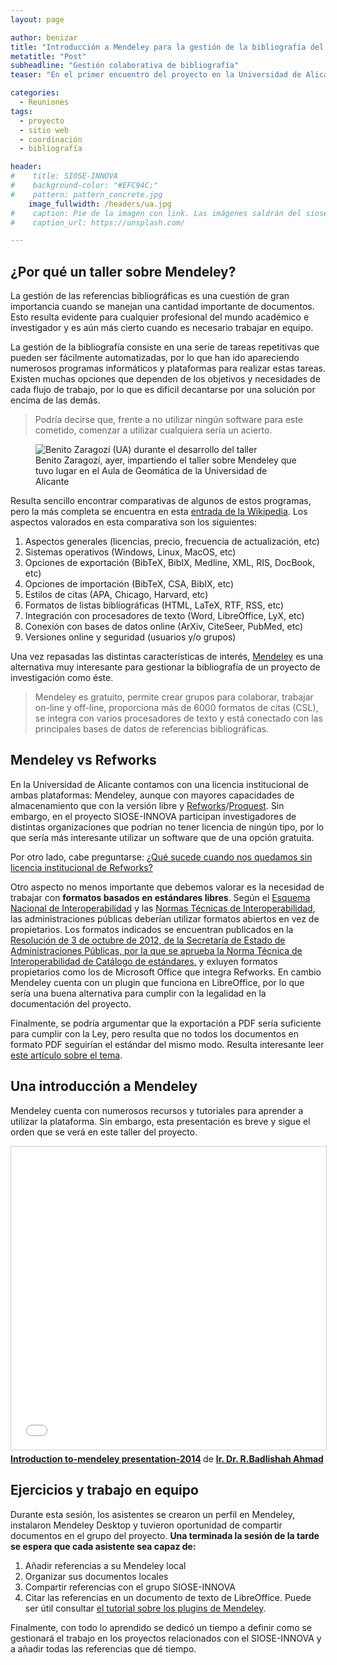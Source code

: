 ```yaml
---
layout: page

author: benizar
title: "Introducción a Mendeley para la gestión de la bibliografía del proyecto"
metatitle: "Post"
subheadline: "Gestión colaborativa de bibliografía"
teaser: "En el primer encuentro del proyecto en la Universidad de Alicante, se desarrolló un taller sobre Mendeley y sus opciones para gestionar y compartir la bibliografía manejada en el proyecto. Lo más importante de lo aprendido en este taller, no es solo el funcionamiento de un software sino una manera de trabajar."

categories:
  - Reuniones
tags:
  - proyecto
  - sitio web
  - coordinación
  - bibliografía

header:
#    title: SIOSE-INNOVA
#    background-color: "#EFC94C;"
#    pattern: pattern_concrete.jpg
    image_fullwidth: /headers/ua.jpg
#    caption: Pie de la imagen con link. Las imágenes saldrán del siose, vuelos, históricos, etc
#    caption_url: https://unsplash.com/

---
```


## ¿Por qué un taller sobre Mendeley?

La gestión de las referencias bibliográficas es una cuestión de gran importancia cuando se manejan una cantidad importante de documentos. Esto resulta evidente para cualquier profesional del mundo académico e investigador y es aún más cierto cuando es necesario trabajar en equipo.

La gestión de la bibliografía consiste en una serie de tareas repetitivas que pueden ser fácilmente automatizadas, por lo que han ido apareciendo numerosos programas informáticos y plataformas para realizar estas tareas. Existen muchas opciones que dependen de los objetivos y necesidades de cada flujo de trabajo, por lo que es difícil decantarse por una solución por encima de las demás. 

> Podría decirse que, frente a no utilizar ningún software para este cometido, comenzar a utilizar cualquiera sería un acierto.

<figure>
	<img src="{{ site.urlimg }}/meetings/mendeley-benito.jpg"  alt="Benito Zaragozí (UA) durante el desarrollo del taller" itemprop="image">
	<figcaption class="text-left">Benito Zaragozí, ayer, impartiendo el taller sobre Mendeley que tuvo lugar en el Aula de Geomática de la Universidad de Alicante</figcaption>
</figure>

Resulta sencillo encontrar comparativas de algunos de estos programas, pero la más completa se encuentra en esta [entrada de la Wikipedia](https://en.wikipedia.org/wiki/Comparison_of_reference_management_software#Word_processor_integration). Los aspectos valorados en esta comparativa son los siguientes:

1. Aspectos generales (licencias, precio, frecuencia de actualización, etc)
2. Sistemas operativos (Windows, Linux, MacOS, etc)
3. Opciones de exportación (BibTeX, BibIX, Medline, XML, RIS, DocBook, etc)
4. Opciones de importación (BibTeX, CSA, BibIX, etc)
5. Estilos de citas (APA, Chicago, Harvard, etc)
6. Formatos de listas bibliográficas (HTML, LaTeX, RTF, RSS, etc)
7. Integración con procesadores de texto (Word, LibreOffice, LyX, etc)
8. Conexión con bases de datos online (ArXiv, CiteSeer, PubMed, etc)
9. Versiones online y seguridad (usuarios y/o grupos)


Una vez repasadas las distintas características de interés, [Mendeley](https://www.mendeley.com/) es una alternativa muy interesante para gestionar la bibliografía de un proyecto de investigación como éste. 

> Mendeley es gratuito, permite crear grupos para colaborar, trabajar on-line y off-line, proporciona más de 6000 formatos de citas (CSL), se integra con varios procesadores de texto y está conectado con las principales bases de datos de referencias bibliográficas.


## Mendeley vs Refworks

En la Universidad de Alicante contamos con una licencia institucional de ambas plataformas: Mendeley, aunque con mayores capacidades de almacenamiento que con la versión libre y [Refworks](https://www.refworks.com/es/)/[Proquest](https://refworks.proquest.com/). Sin embargo, en el proyecto SIOSE-INNOVA participan investigadores de distintas organizaciones que podrían no tener licencia de ningún tipo, por lo que sería más interesante utilizar un software que de una opción gratuita.

Por otro lado, cabe preguntarse: [¿Qué sucede cuando nos quedamos sin licencia institucional de Refworks?](http://guides.lib.unc.edu/comparecitationmanagers)

Otro aspecto no menos importante que debemos valorar es la necesidad de trabajar con **formatos basados en estándares libres**. Según el [Esquema Nacional de Interoperabilidad](https://administracionelectronica.gob.es/es/ctt/eni#.WVBInO1LzBe) y las [Normas Técnicas de Interoperabilidad](https://administracionelectronica.gob.es/pae_Home/pae_Estrategias/pae_Interoperabilidad_Inicio/pae_Normas_tecnicas_de_interoperabilidad.html#.WVBI3-1LzBe), las administraciones públicas deberían utilizar formatos abiertos en vez de propietarios. Los formatos indicados se encuentran publicados en la [Resolución  de  3  de  octubre  de  2012,  de  la Secretaría de Estado de Administraciones  Públicas, por la que se aprueba la Norma Técnica de Interoperabilidad de Catálogo de estándares.](https://www.boe.es/boe/dias/2012/10/31/pdfs/BOE-A-2012-13501.pdf) y exluyen formatos propietarios como los de Microsoft Office que integra Refworks. En cambio Mendeley cuenta con un plugin que funciona en LibreOffice, por lo que sería una buena alternativa para cumplir con la legalidad en la documentación del proyecto.

Finalmente, se podría argumentar que la exportación a PDF sería suficiente para cumplir con la Ley, pero resulta que no todos los documentos en formato PDF seguirían el estándar del mismo modo. Resulta interesante leer [este artículo sobre el tema](http://www.eldiario.es/turing/software_libre/estandar-documentos-Administraciones-Publicas-Espana_0_311469935.html).

## Una introducción a Mendeley

Mendeley cuenta con numerosos recursos y tutoriales para aprender a utilizar la plataforma. Sin embargo, esta presentación es breve y sigue el orden que se verá en este taller del proyecto.

<iframe src="//www.slideshare.net/slideshow/embed_code/key/lmDrr1xkCAyf3Y" width="595" height="485" frameborder="0" marginwidth="0" marginheight="0" scrolling="no" style="border:1px solid #CCC; border-width:1px; margin-bottom:5px; max-width: 100%;" allowfullscreen> </iframe> <div style="margin-bottom:5px"> <strong> <a href="//www.slideshare.net/AhmadRb/introduction-tomendeley-presentation2014" title="Introduction to-mendeley presentation-2014" target="_blank">Introduction to-mendeley presentation-2014</a> </strong> de <strong><a target="_blank" href="https://www.slideshare.net/AhmadRb">Ir. Dr. R.Badlishah Ahmad</a></strong> </div>


## Ejercicios y trabajo en equipo

Durante esta sesión, los asistentes se crearon un perfil en Mendeley, instalaron Mendeley Desktop y tuvieron oportunidad de compartir documentos en el grupo del proyecto. **Una terminada la sesión de la tarde se espera que cada asistente sea capaz de:**

1. Añadir referencias a su Mendeley local
2. Organizar sus documentos locales
3. Compartir referencias con el grupo SIOSE-INNOVA
4. Citar las referencias en un documento de texto de LibreOffice. Puede ser útil consultar [el tutorial sobre los plugins de Mendeley](https://www.mendeley.com/guides/using-citation-editor).

Finalmente, con todo lo aprendido se dedicó un tiempo a definir como se gestionará el trabajo en los proyectos relacionados con el SIOSE-INNOVA y a añadir todas las referencias que dé tiempo.
